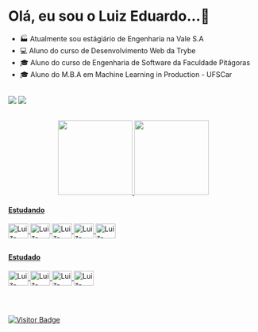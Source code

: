 # Olá, eu sou o Luiz Eduardo...🚀


- 🏭 Atualmente sou estágiário de Engenharia na Vale S.A
- 💻 Aluno do curso de Desenvolvimento Web da Trybe
- 🎓 Aluno do curso de Engenharia de Software da Faculdade Pitágoras
- 🎓 Aluno do M.B.A em Machine Learning in Production - UFSCar

##

<div> 
  <a href = "mailto:luizmenezesbr@gmail.com"><img src="https://img.shields.io/badge/-Gmail-%23333?style=for-the-badge&logo=gmail&logoColor=white" target="_blank"></a>
  <a href="https://www.linkedin.com/in/menezesluiz/" target="_blank"><img src="https://img.shields.io/badge/-LinkedIn-%230077B5?style=for-the-badge&logo=linkedin&logoColor=white" target="_blank"></a>
</div>

##

<div align="center">
  <a href="https://github.com/luizeduardome">
  <img height="150em" src="https://github-readme-stats.vercel.app/api?username=luizeduardome&show_icons=true&theme=gruvbox&include_all_commits=true&count_private=true"/>
  <img height="150em" src="https://github-readme-stats.vercel.app/api/top-langs/?username=luizeduardome&layout=compact&langs_count=7&theme=gruvbox"/>
</div>
  
<h4>Estudando</h4>
<div style="display: inline_block">
  <img align="center" alt="Luiz-Eduardo-VSCODE" height="30" width="40" src="https://cdn.jsdelivr.net/gh/devicons/devicon/icons/vscode/vscode-original.svg">
  <img align="center" alt="Luiz-Eduardo-JS" height="30" width="40" src="https://cdn.jsdelivr.net/gh/devicons/devicon/icons/javascript/javascript-original.svg">
  <img align="center" alt="Luiz-Eduardo-Linux" height="30" width="40" src="https://cdn.jsdelivr.net/gh/devicons/devicon/icons/linux/linux-original.svg">
  <img align="center" alt="Luiz-Eduardo-HTML" height="30" width="40" src="https://cdn.jsdelivr.net/gh/devicons/devicon/icons/html5/html5-original.svg">
  <img align="center" alt="Luiz-Eduardo-CSS" height="30" width="40" src="https://cdn.jsdelivr.net/gh/devicons/devicon/icons/css3/css3-original.svg">
          
  
  ##
  
  <h4>Estudado</h4>
  <img align="center" alt="Luiz-Eduardo-Bash" height="30" width="40" src="https://cdn.jsdelivr.net/gh/devicons/devicon/icons/bash/bash-plain.svg">
  <img align="center" alt="Luiz-Eduardo-Git" height="30" width="40" src="https://cdn.jsdelivr.net/gh/devicons/devicon/icons/git/git-original.svg">
  <img align="center" alt="Luiz-Eduardo-GitHub" height="30" width="40" src="https://cdn.jsdelivr.net/gh/devicons/devicon/icons/github/github-original.svg">
  <img align="center" alt="Luiz-Eduardo-Python" height="30" width="40" src="https://cdn.jsdelivr.net/gh/devicons/devicon/icons/python/python-original.svg">
          
</div>
  
  ##
  
<br>
  
![Visitor Badge](https://visitor-badge.laobi.icu/badge?page_id=.)
 
